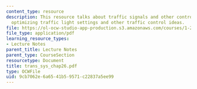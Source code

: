 ```yaml
---
content_type: resource
description: This resource talks about traffic signals and other control measures,
  optimizing traffic light settings and other traffic control ideas.
file: https://ol-ocw-studio-app-production.s3.amazonaws.com/courses/1-221j-transportation-systems-fall-2004/9cb7062e6a6541b59571c22837a5ee99_trans_sys_chap26.pdf
file_type: application/pdf
learning_resource_types:
- Lecture Notes
parent_title: Lecture Notes
parent_type: CourseSection
resourcetype: Document
title: trans_sys_chap26.pdf
type: OCWFile
uid: 9cb7062e-6a65-41b5-9571-c22837a5ee99
---
```

